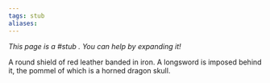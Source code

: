 ```yaml
---
tags: stub
aliases:
---
```


*This page is a #stub . You can help by expanding it!*

A round shield of red leather banded in iron. A longsword is imposed behind it, the pommel of which is a horned dragon skull.